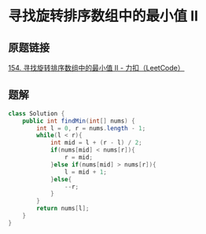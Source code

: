 # 寻找旋转排序数组中的最小值 II

## 原题链接

[154. 寻找旋转排序数组中的最小值 II - 力扣（LeetCode）](https://leetcode.cn/problems/find-minimum-in-rotated-sorted-array-ii/)

## 题解

~~~java
class Solution {
    public int findMin(int[] nums) {
        int l = 0, r = nums.length - 1;
        while(l < r){
            int mid = l + (r - l) / 2;
            if(nums[mid] < nums[r]){
                r = mid;
            }else if(nums[mid] > nums[r]){
                l = mid + 1;
            }else{
                --r;
            }
        }
        return nums[l];
    }
}
~~~